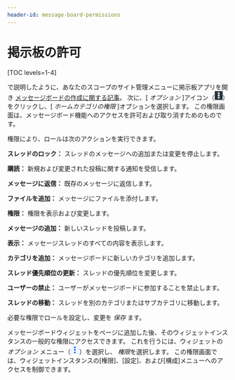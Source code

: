 ```yaml
---
header-id: message-board-permissions
---
```


# 掲示板の許可

[TOC levels=1-4]

で説明したように、あなたのスコープのサイト管理メニューに掲示板アプリを開き [メッセージボードの作成に関する記事](/docs/7-1/user/-/knowledge_base/u/creating-message-boards)。 次に、[ *オプション* ]アイコン（![Options](../../../../images/icon-options.png)）をクリックし、[ *ホームカテゴリの権限* ]オプションを選択します。 この権限画面は、メッセージボード機能へのアクセスを許可および取り消すためのものです。

権限により、ロールは次のアクションを実行できます。

**スレッドのロック：** スレッドのメッセージへの追加または変更を停止します。

**購読：** 新規および変更された投稿に関する通知を受信します。

**メッセージに返信：** 既存のメッセージに返信します。

**ファイルを追加：** メッセージにファイルを添付します。

**権限：** 権限を表示および変更します。

**メッセージの追加：** 新しいスレッドを投稿します。

**表示：** メッセージスレッドのすべての内容を表示します。

**カテゴリを追加：** メッセージボードに新しいカテゴリを追加します。

**スレッド優先順位の更新：** スレッドの優先順位を変更します。

**ユーザーの禁止：** ユーザーがメッセージボードに参加することを禁止します。

**スレッドの移動：** スレッドを別のカテゴリまたはサブカテゴリに移動します。

必要な権限でロールを設定し、変更を *保存* ます。

メッセージボードウィジェットをページに追加した後、そのウィジェットインスタンスの一般的な権限にアクセスできます。 これを行うには、ウィジェットの *オプション* メニュー（![Options](../../../../images/icon-app-options.png)）を選択し、 *権限*を選択します。 この権限画面では、ウィジェットインスタンスの[権限]、[設定]、および[構成]メニューへのアクセスを制御できます。
